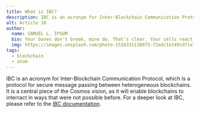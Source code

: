 ```yaml
---
title: What is IBC?
description: IBC is an acronym for Inter-Blockchain Communication Protocol, which is a protocol for secure message passing between heterogeneous blockchains.
alt: Article 10
author: 
  name: SAMUEL L. IPSUM
  bio: Your bones don't break, mine do. That's clear. Your cells react to bacteria and viruses differently than mine. You don't get sick, I do. That's also clear. But for some reason, you and I react the exact same way to water. We swallow it too fast, we choke. We get some in our lungs, we drown. However unreal it may seem, we are connected, you and I. We're on the same curve, just on opposite ends.
  img: https://images.unsplash.com/photo-1516331138075-f3adc1e149cd?ixlib=rb-1.2.1&ixid=MXwxMjA3fDB8MHxwaG90by1wYWdlfHx8fGVufDB8fHw%3D&auto=format&fit=crop&w=800&q=60
tags: 
  - blockchain
  - atom
---
```


IBC is an acronym for Inter-Blockchain Communication Protocol, which is a protocol for secure message passing between heterogeneous blockchains. It is a central piece of the Cosmos vision, as it will enable blockchains to interract in ways that were not possible before. For a deeper look at IBC, please refer to the [IBC documentation](https://github.com/cosmos/ics/tree/master/ibc).